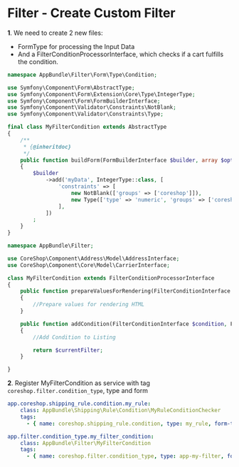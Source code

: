 # Filter - Create Custom Filter

**1**. We need to create 2 new files:
- FormType for processing the Input Data
- And a FilterConditionProcessorInterface, which checks if a cart fulfills the condition.

```php
namespace AppBundle\Filter\Form\Type\Condition;

use Symfony\Component\Form\AbstractType;
use Symfony\Component\Form\Extension\Core\Type\IntegerType;
use Symfony\Component\Form\FormBuilderInterface;
use Symfony\Component\Validator\Constraints\NotBlank;
use Symfony\Component\Validator\Constraints\Type;

final class MyFilterCondition extends AbstractType
{
    /**
     * {@inheritdoc}
     */
    public function buildForm(FormBuilderInterface $builder, array $options)
    {
        $builder
            ->add('myData', IntegerType::class, [
                'constraints' => [
                    new NotBlank(['groups' => ['coreshop']]),
                    new Type(['type' => 'numeric', 'groups' => ['coreshop']]),
                ],
            ])
        ;
    }
}

```

```php
namespace AppBundle\Filter;

use CoreShop\Component\Address\Model\AddressInterface;
use CoreShop\Component\Core\Model\CarrierInterface;

class MyFilterCondition extends FilterConditionProcessorInterface
{
    public function prepareValuesForRendering(FilterConditionInterface $condition, FilterInterface $filter, ListingInterface $list, $currentFilter)
    {
        //Prepare values for rendering HTML
    }

    public function addCondition(FilterConditionInterface $condition, FilterInterface $filter, ListingInterface $list, $currentFilter, ParameterBag $parameterBag, $isPrecondition = false)
    {
        //Add Condition to Listing

        return $currentFilter;
    }

}
```

**2**. Register MyFilterCondition as service with tag ```coreshop.filter.condition_type```, type and form

```yaml
app.coreshop.shipping_rule.condition.my_rule:
    class: AppBundle\Shipping\Rule\Condition\MyRuleConditionChecker
    tags:
      - { name: coreshop.shipping_rule.condition, type: my_rule, form-type: AppBundle\Shipping\Form\Type\Condition\MyRuleConfigurationType }

app.filter.condition_type.my_filter_condition:
    class: AppBundle\Filter\MyFilterCondition
    tags:
      - { name: coreshop.filter.condition_type, type: app-my-filter, form-type: AppBundle\Filter\Form\Type\Condition\MyFilterCondition}
```
